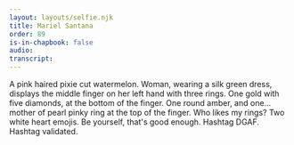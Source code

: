 ```yaml
---
layout: layouts/selfie.njk
title: Mariel Santana
order: 89
is-in-chapbook: false
audio:
transcript:
---
```


A pink haired pixie cut watermelon. Woman, wearing a silk green dress, displays the middle finger on her left hand with three rings. One gold with five diamonds, at the bottom of the finger. One round amber, and one… mother of pearl pinky ring at the top of the finger. Who likes my rings? Two white heart emojis. Be yourself, that's good enough. Hashtag DGAF. Hashtag validated.
